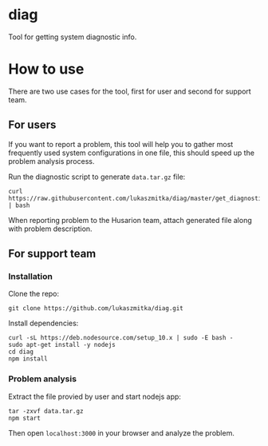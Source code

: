 # diag

Tool for getting system diagnostic info.

# How to use

There are two use cases for the tool, first for user and second for support team.

## For users

If you want to report a problem, this tool will help you to gather most frequently used system configurations in one file, this should speed up the problem analysis process.

Run the diagnostic script to generate `data.tar.gz` file:

```
curl https://raw.githubusercontent.com/lukaszmitka/diag/master/get_diagnostics.sh | bash
```
 
When reporting problem to the Husarion team, attach generated file along with problem description.

## For support team

### Installation

Clone the repo:

```
git clone https://github.com/lukaszmitka/diag.git
```

Install dependencies:

```
curl -sL https://deb.nodesource.com/setup_10.x | sudo -E bash -
sudo apt-get install -y nodejs
cd diag
npm install
```

### Problem analysis

Extract the file provied by user and start nodejs app:

```
tar -zxvf data.tar.gz
npm start
```

Then open `localhost:3000` in your browser and analyze the problem.
